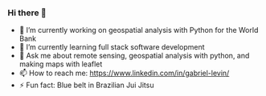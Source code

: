 ### Hi there 👋

<!-- **Gabe-Levin/Gabe-Levin** is a ✨ _special_ ✨ repository because its `README.md` (this file) appears on your GitHub profile. -->
- 🔭 I’m currently working on geospatial analysis with Python for the World Bank
- 🌱 I’m currently learning full stack software development
- 💬 Ask me about remote sensing, geospatial analysis with python, and making maps with leaflet
- 📫 How to reach me: https://www.linkedin.com/in/gabriel-levin/
- ⚡ Fun fact: Blue belt in Brazilian Jui Jitsu
<!-- - 👯 I’m looking to collaborate on  -->
<!-- - 🤔 I’m looking for help with  -->


